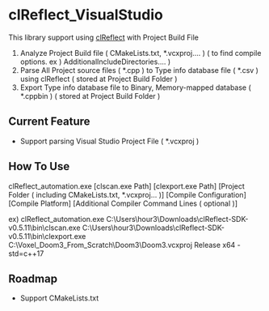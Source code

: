 # clReflect_VisualStudio

This library support using [clReflect](https://github.com/Celtoys/clReflect) with Project Build File         

1. Analyze Project Build file ( CMakeLists.txt, *.vcxproj.... ) ( to find compile options. ex ) AdditionalIncludeDirectories.... )
2. Parse All Project source files ( *.cpp ) to Type info database file ( *.csv ) using clReflect ( stored at Project Build Folder )
3. Export Type info database file to Binary, Memory-mapped database ( *.cppbin )  ( stored at Project Build Folder )

## Current Feature
- Support parsing Visual Studio Project File ( *.vcxproj )

## How To Use

clReflect_automation.exe [clscan.exe Path] [clexport.exe Path] [Project Folder ( including CMakeLists.txt, *.vcxproj... )]  [Compile Configuration] [Compile Platform] [Additional Compiler Command Lines ( optional )]                


ex) clReflect_automation.exe C:\Users\hour3\Downloads\clReflect-SDK-v0.5.11\bin\clscan.exe C:\Users\hour3\Downloads\clReflect-SDK-v0.5.11\bin\clexport.exe C:\Voxel_Doom3_From_Scratch\Doom3\Doom3.vcxproj Release x64 -std=c++17

## Roadmap

- Support CMakeLists.txt
